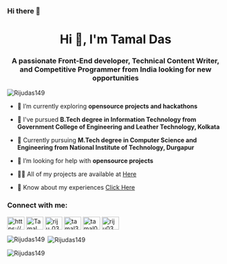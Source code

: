 ### Hi there 👋

<h1 align="center">Hi 👋, I'm Tamal Das</h1>
<h3 align="center">A passionate Front-End developer, Technical Content Writer, and Competitive Programmer from India looking for new opportunities</h3>

<p align="left"> <img src="https://komarev.com/ghpvc/?username=Rijudas149&label=Profile%20views&color=0e75b6&style=flat" alt="Rijudas149" /> </p>

- 🔭 I’m currently exploring **opensource projects and hackathons**

- 🌱 I've pursued **B.Tech degree in Information Technology from Government College of Engineering and Leather Technology, Kolkata**

- 🌱 Currently pursuing **M.Tech degree in Computer Science and Engineering from National Institute of Technology, Durgapur**

- 🤝 I’m looking for help with **opensource projects**

- 👨‍💻 All of my projects are available at [Here](https://tamaldas03.netlify.app/)

- 📄 Know about my experiences [Click Here](https://drive.google.com/file/d/1X_GUHzMkCwDvI2uhJwl_0nuUtkfe0NBK/view?usp=sharing)

<h3 align="left">Connect with me:</h3>
<p align="left">
  
<a href="https://www.linkedin.com/in/tamal-das-2a950019b/" target="blank"><img align="center" src="https://raw.githubusercontent.com/rahuldkjain/github-profile-readme-generator/master/src/images/icons/Social/linked-in-alt.svg" alt="https://www.linkedin.com/in/tamal-das-2a950019b/" height="30" width="40" /></a>  <a href="https://www.instagram.com/urstamaldas/" target="blank"><img align="center" src="https://raw.githubusercontent.com/rahuldkjain/github-profile-readme-generator/master/src/images/icons/Social/instagram.svg" alt="Tamal Das" height="30" width="40" /></a>  <a href="https://www.codechef.com/users/riju_03" target="blank"><img align="center" src="https://cdn.jsdelivr.net/npm/simple-icons@3.1.0/icons/codechef.svg" alt="riju_03" height="30" width="40" /></a> <a href="https://www.hackerrank.com/tamal3801das" target="blank"><img align="center" src="https://raw.githubusercontent.com/rahuldkjain/github-profile-readme-generator/master/src/images/icons/Social/hackerrank.svg" alt="tamal3801das" height="30" width="40" /></a>  <a href="https://codeforces.com/profile/tamal03" target="blank"><img align="center" src="https://cdn.jsdelivr.net/npm/simple-icons@3.0.1/icons/codeforces.svg" alt="tamal03" height="30" width="40" /></a>  <a href="https://auth.geeksforgeeks.org/user/riju03" target="blank"><img align="center" src="https://raw.githubusercontent.com/rahuldkjain/github-profile-readme-generator/master/src/images/icons/Social/geeks-for-geeks.svg" alt="riju03" height="30" width="40" /></a>
</p>

<p><img align="left" src="https://github-readme-stats.vercel.app/api/top-langs?username=Rijudas149&show_icons=true&locale=en&layout=compact" alt="Rijudas149" /></p>

<p>&nbsp;<img align="center" src="https://github-readme-stats.vercel.app/api?username=Rijudas149&show_icons=true&locale=en" alt="Rijudas149" /></p>

<p><img align="center" src="https://github-readme-streak-stats.herokuapp.com/?user=Rijudas149&" alt="Rijudas149" /></p>

